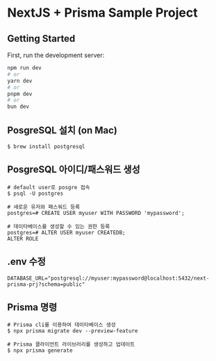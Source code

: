 # NextJS + Prisma Sample Project

## Getting Started

First, run the development server:

```bash
npm run dev
# or
yarn dev
# or
pnpm dev
# or
bun dev
```

## PosgreSQL 설치 (on Mac)

```
$ brew install postgresql

```

## PosgreSQL 아이디/패스워드 생성

```
# default user로 posgre 접속
$ psql -U postgres

# 새로운 유저와 패스워드 등록
postgres=# CREATE USER myuser WITH PASSWORD 'mypassword';

# 데이타베이스를 생성할 수 있는 권한 등록
postgres=# ALTER USER myuser CREATEDB;
ALTER ROLE
```

## .env 수정

```
DATABASE_URL="postgresql://myuser:mypassword@localhost:5432/next-prisma-prj?schema=public"
```

## Prisma 명령

```
# Prisma cli를 이용하여 데이타베이스 생성
$ npx prisma migrate dev --preview-feature

# Prisma 클라이언트 라이브러리를 생성하고 업데이트
$ npx prisma generate
```
